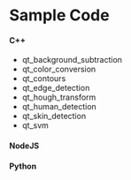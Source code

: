 # Sample Code

#### C++
- qt_background_subtraction
- qt_color_conversion
- qt_contours
- qt_edge_detection
- qt_hough_transform
- qt_human_detection
- qt_skin_detection
- qt_svm

#### NodeJS

#### Python